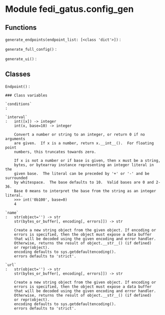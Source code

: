 Module fedi_gatus.config_gen
============================

Functions
---------

    
`generate_endpoints(endpoint_list: [<class 'dict'>])`
:   

    
`generate_full_config()`
:   

    
`generate_ui()`
:   

Classes
-------

`Endpoint()`
:   

    ### Class variables

    `conditions`
    :

    `interval`
    :   int([x]) -> integer
        int(x, base=10) -> integer
        
        Convert a number or string to an integer, or return 0 if no arguments
        are given.  If x is a number, return x.__int__().  For floating point
        numbers, this truncates towards zero.
        
        If x is not a number or if base is given, then x must be a string,
        bytes, or bytearray instance representing an integer literal in the
        given base.  The literal can be preceded by '+' or '-' and be surrounded
        by whitespace.  The base defaults to 10.  Valid bases are 0 and 2-36.
        Base 0 means to interpret the base from the string as an integer literal.
        >>> int('0b100', base=0)
        4

    `name`
    :   str(object='') -> str
        str(bytes_or_buffer[, encoding[, errors]]) -> str
        
        Create a new string object from the given object. If encoding or
        errors is specified, then the object must expose a data buffer
        that will be decoded using the given encoding and error handler.
        Otherwise, returns the result of object.__str__() (if defined)
        or repr(object).
        encoding defaults to sys.getdefaultencoding().
        errors defaults to 'strict'.

    `url`
    :   str(object='') -> str
        str(bytes_or_buffer[, encoding[, errors]]) -> str
        
        Create a new string object from the given object. If encoding or
        errors is specified, then the object must expose a data buffer
        that will be decoded using the given encoding and error handler.
        Otherwise, returns the result of object.__str__() (if defined)
        or repr(object).
        encoding defaults to sys.getdefaultencoding().
        errors defaults to 'strict'.
